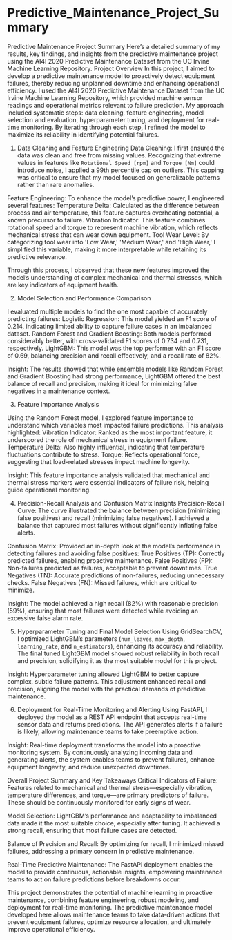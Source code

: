 # Predictive_Maintenance_Project_Summary

Predictive Maintenance Project Summary
Here’s a detailed summary of my results, key findings, and insights from the predictive maintenance project using the AI4I 2020 Predictive Maintenance Dataset from the UC Irvine Machine Learning Repository.
Project Overview
In this project, I aimed to develop a predictive maintenance model to proactively detect equipment failures, thereby reducing unplanned downtime and enhancing operational efficiency. I used the AI4I 2020 Predictive Maintenance Dataset from the UC Irvine Machine Learning Repository, which provided machine sensor readings and operational metrics relevant to failure prediction.
My approach included systematic steps: data cleaning, feature engineering, model selection and evaluation, hyperparameter tuning, and deployment for real-time monitoring. By iterating through each step, I refined the model to maximize its reliability in identifying potential failures.

1. Data Cleaning and Feature Engineering
Data Cleaning: I first ensured the data was clean and free from missing values. Recognizing that extreme values in features like `Rotational Speed [rpm]` and `Torque [Nm]` could introduce noise, I applied a 99th percentile cap on outliers. This capping was critical to ensure that my model focused on generalizable patterns rather than rare anomalies.

Feature Engineering: To enhance the model’s predictive power, I engineered several features:
Temperature Delta: Calculated as the difference between process and air temperature, this feature captures overheating potential, a known precursor to failure.
Vibration Indicator: This feature combines rotational speed and torque to represent machine vibration, which reflects mechanical stress that can wear down equipment.
Tool Wear Level: By categorizing tool wear into 'Low Wear,' 'Medium Wear,' and 'High Wear,' I simplified this variable, making it more interpretable while retaining its predictive relevance.

Through this process, I observed that these new features improved the model’s understanding of complex mechanical and thermal stresses, which are key indicators of equipment health.

2. Model Selection and Performance Comparison

I evaluated multiple models to find the one most capable of accurately predicting failures:
Logistic Regression: This model yielded an F1 score of 0.214, indicating limited ability to capture failure cases in an imbalanced dataset.
Random Forest and Gradient Boosting: Both models performed considerably better, with cross-validated F1 scores of 0.734 and 0.731, respectively.
LightGBM: This model was the top performer with an F1 score of 0.69, balancing precision and recall effectively, and a recall rate of 82%.

Insight: The results showed that while ensemble models like Random Forest and Gradient Boosting had strong performance, LightGBM offered the best balance of recall and precision, making it ideal for minimizing false negatives in a maintenance context.

3. Feature Importance Analysis
   
Using the Random Forest model, I explored feature importance to understand which variables most impacted failure predictions. This analysis highlighted:
Vibration Indicator: Ranked as the most important feature, it underscored the role of mechanical stress in equipment failure.
Temperature Delta: Also highly influential, indicating that temperature fluctuations contribute to stress.
Torque: Reflects operational force, suggesting that load-related stresses impact machine longevity.

Insight: This feature importance analysis validated that mechanical and thermal stress markers were essential indicators of failure risk, helping guide operational monitoring.

4. Precision-Recall Analysis and Confusion Matrix Insights
Precision-Recall Curve: The curve illustrated the balance between precision (minimizing false positives) and recall (minimizing false negatives). I achieved a balance that captured most failures without significantly inflating false alerts.

Confusion Matrix: Provided an in-depth look at the model’s performance in detecting failures and avoiding false positives:
True Positives (TP): Correctly predicted failures, enabling proactive maintenance.
False Positives (FP): Non-failures predicted as failures, acceptable to prevent downtimes.
True Negatives (TN): Accurate predictions of non-failures, reducing unnecessary checks.
False Negatives (FN): Missed failures, which are critical to minimize.

Insight: The model achieved a high recall (82%) with reasonable precision (59%), ensuring that most failures were detected while avoiding an excessive false alarm rate.

5. Hyperparameter Tuning and Final Model Selection
Using GridSearchCV, I optimized LightGBM’s parameters (`num_leaves`, `max_depth`, `learning_rate`, and `n_estimators`), enhancing its accuracy and reliability. The final tuned LightGBM model showed robust reliability in both recall and precision, solidifying it as the most suitable model for this project.

Insight: Hyperparameter tuning allowed LightGBM to better capture complex, subtle failure patterns. This adjustment enhanced recall and precision, aligning the model with the practical demands of predictive maintenance.

6. Deployment for Real-Time Monitoring and Alerting
Using FastAPI, I deployed the model as a REST API endpoint that accepts real-time sensor data and returns predictions. The API generates alerts if a failure is likely, allowing maintenance teams to take preemptive action.

Insight: Real-time deployment transforms the model into a proactive monitoring system. By continuously analyzing incoming data and generating alerts, the system enables teams to prevent failures, enhance equipment longevity, and reduce unexpected downtimes.

Overall Project Summary and Key Takeaways
Critical Indicators of Failure: Features related to mechanical and thermal stress—especially vibration, temperature differences, and torque—are primary predictors of failure. These should be continuously monitored for early signs of wear.

Model Selection: LightGBM’s performance and adaptability to imbalanced data made it the most suitable choice, especially after tuning. It achieved a strong recall, ensuring that most failure cases are detected.

Balance of Precision and Recall: By optimizing for recall, I minimized missed failures, addressing a primary concern in predictive maintenance.

Real-Time Predictive Maintenance: The FastAPI deployment enables the model to provide continuous, actionable insights, empowering maintenance teams to act on failure predictions before breakdowns occur.

This project demonstrates the potential of machine learning in proactive maintenance, combining feature engineering, robust modeling, and deployment for real-time monitoring. The predictive maintenance model developed here allows maintenance teams to take data-driven actions that prevent equipment failures, optimize resource allocation, and ultimately improve operational efficiency.
